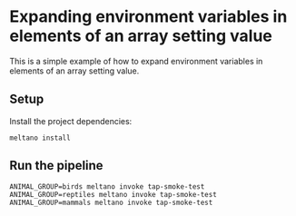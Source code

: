 # Expanding environment variables in elements of an array setting value

This is a simple example of how to expand environment variables in elements of an array setting value.

## Setup

Install the project dependencies:

```shell
meltano install
```

## Run the pipeline

```shell
ANIMAL_GROUP=birds meltano invoke tap-smoke-test
ANIMAL_GROUP=reptiles meltano invoke tap-smoke-test
ANIMAL_GROUP=mammals meltano invoke tap-smoke-test
```

